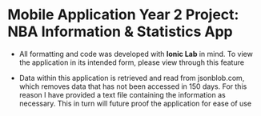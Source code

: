# Mobile Application Year 2 Project: NBA Information &amp; Statistics App 

- All formatting and code was developed with **Ionic Lab** in mind. To view the application in its intended form, please view through this feature

- Data within this application is retrieved and read from jsonblob.com, which removes data that has not been accessed in 150 days. For this reason I have provided a text file containing the information as necessary. This in turn will future proof the application for ease of use
